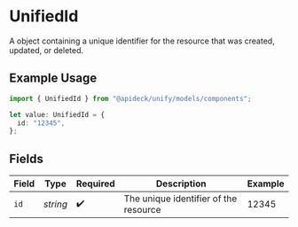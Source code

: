 # UnifiedId

A object containing a unique identifier for the resource that was created, updated, or deleted.

## Example Usage

```typescript
import { UnifiedId } from "@apideck/unify/models/components";

let value: UnifiedId = {
  id: "12345",
};
```

## Fields

| Field                                 | Type                                  | Required                              | Description                           | Example                               |
| ------------------------------------- | ------------------------------------- | ------------------------------------- | ------------------------------------- | ------------------------------------- |
| `id`                                  | *string*                              | :heavy_check_mark:                    | The unique identifier of the resource | 12345                                 |